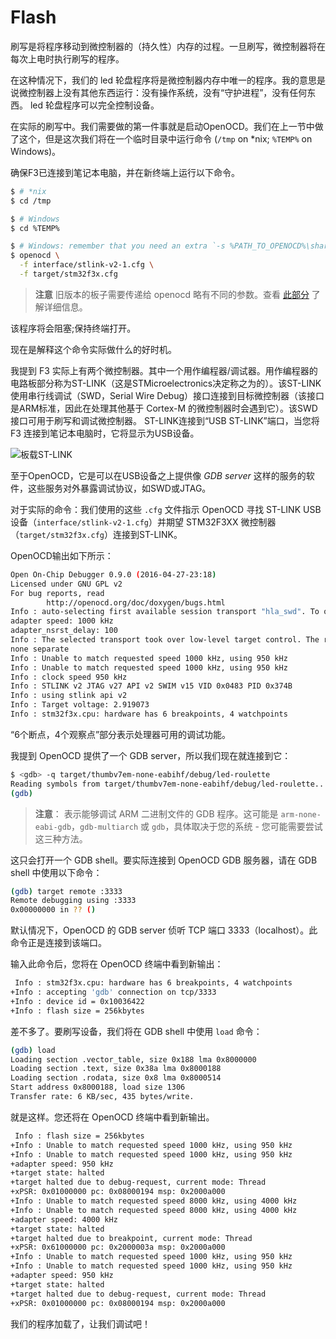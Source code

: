 # Flash

刷写是将程序移动到微控制器的（持久性）内存的过程。一旦刷写，微控制器将在每次上电时执行刷写的程序。

在这种情况下，我们的 led 轮盘程序将是微控制器内存中唯一的程序。我的意思是说微控制器上没有其他东西运行：没有操作系统，没有“守护进程”，没有任何东西。 led 轮盘程序可以完全控制设备。

在实际的刷写中。我们需要做的第一件事就是启动OpenOCD。我们在上一节中做了这个，但是这次我们将在一个临时目录中运行命令 (`/tmp` on *nix; `%TEMP%` on Windows)。

确保F3已连接到笔记本电脑，并在新终端上运行以下命令。

```bash
$ # *nix
$ cd /tmp

$ # Windows
$ cd %TEMP%

$ # Windows: remember that you need an extra `-s %PATH_TO_OPENOCD%\share\scripts`
$ openocd \
  -f interface/stlink-v2-1.cfg \
  -f target/stm32f3x.cfg
```

> **注意** 旧版本的板子需要传递给 openocd 略有不同的参数。查看 [此部分](https://rust-embedded.github.io/discovery/03-setup/verify.html#first-openocd-connection) 了解详细信息。

该程序将会阻塞;保持终端打开。

现在是解释这个命令实际做什么的好时机。

我提到 F3 实际上有两个微控制器。其中一个用作编程器/调试器。用作编程器的电路板部分称为ST-LINK（这是STMicroelectronics决定称之为的）。该ST-LINK使用串行线调试（SWD，Serial Wire Debug）接口连接到目标微控制器（该接口是ARM标准，因此在处理其他基于 Cortex-M 的微控制器时会遇到它）。该SWD接口可用于刷写和调试微控制器。 ST-LINK连接到“USB ST-LINK”端口，当您将 F3 连接到笔记本电脑时，它将显示为USB设备。

![板载ST-LINK](https://rust-embedded.github.io/discovery/assets/st-link.png)

至于OpenOCD，它是可以在USB设备之上提供像 *GDB server* 这样的服务的软件，这些服务对外暴露调试协议，如SWD或JTAG。

对于实际的命令：我们使用的这些 `.cfg` 文件指示 OpenOCD 寻找 ST-LINK USB设备（`interface/stlink-v2-1.cfg`）并期望 STM32F3XX 微控制器（`target/stm32f3x.cfg`）连接到ST-LINK。

OpenOCD输出如下所示：

```bash
Open On-Chip Debugger 0.9.0 (2016-04-27-23:18)
Licensed under GNU GPL v2
For bug reports, read
        http://openocd.org/doc/doxygen/bugs.html
Info : auto-selecting first available session transport "hla_swd". To override use 'transport select <transport>'.
adapter speed: 1000 kHz
adapter_nsrst_delay: 100
Info : The selected transport took over low-level target control. The results might differ compared to plain JTAG/SWD
none separate
Info : Unable to match requested speed 1000 kHz, using 950 kHz
Info : Unable to match requested speed 1000 kHz, using 950 kHz
Info : clock speed 950 kHz
Info : STLINK v2 JTAG v27 API v2 SWIM v15 VID 0x0483 PID 0x374B
Info : using stlink api v2
Info : Target voltage: 2.919073
Info : stm32f3x.cpu: hardware has 6 breakpoints, 4 watchpoints
```

“6个断点，4个观察点”部分表示处理器可用的调试功能。

我提到 OpenOCD 提供了一个 GDB server，所以我们现在就连接到它：

```bash
$ <gdb> -q target/thumbv7em-none-eabihf/debug/led-roulette
Reading symbols from target/thumbv7em-none-eabihf/debug/led-roulette...done.
(gdb)
```

> **注意**：<gdb> 表示能够调试 ARM 二进制文件的 GDB 程序。这可能是 `arm-none-eabi-gdb`，`gdb-multiarch` 或 `gdb`，具体取决于您的系统 - 您可能需要尝试这三种方法。

这只会打开一个 GDB shell。要实际连接到 OpenOCD GDB 服务器，请在 GDB shell 中使用以下命令：

```bash
(gdb) target remote :3333
Remote debugging using :3333
0x00000000 in ?? ()
```

默认情况下，OpenOCD 的 GDB server 侦听 TCP 端口 3333（localhost）。此命令正是连接到该端口。

输入此命令后，您将在 OpenOCD 终端中看到新输出：

```bash
 Info : stm32f3x.cpu: hardware has 6 breakpoints, 4 watchpoints
+Info : accepting 'gdb' connection on tcp/3333
+Info : device id = 0x10036422
+Info : flash size = 256kbytes
```

差不多了。要刷写设备，我们将在 GDB shell 中使用 `load` 命令：

```bash
(gdb) load
Loading section .vector_table, size 0x188 lma 0x8000000
Loading section .text, size 0x38a lma 0x8000188
Loading section .rodata, size 0x8 lma 0x8000514
Start address 0x8000188, load size 1306
Transfer rate: 6 KB/sec, 435 bytes/write.
```

就是这样。您还将在 OpenOCD 终端中看到新输出。

```bash
 Info : flash size = 256kbytes
+Info : Unable to match requested speed 1000 kHz, using 950 kHz
+Info : Unable to match requested speed 1000 kHz, using 950 kHz
+adapter speed: 950 kHz
+target state: halted
+target halted due to debug-request, current mode: Thread
+xPSR: 0x01000000 pc: 0x08000194 msp: 0x2000a000
+Info : Unable to match requested speed 8000 kHz, using 4000 kHz
+Info : Unable to match requested speed 8000 kHz, using 4000 kHz
+adapter speed: 4000 kHz
+target state: halted
+target halted due to breakpoint, current mode: Thread
+xPSR: 0x61000000 pc: 0x2000003a msp: 0x2000a000
+Info : Unable to match requested speed 1000 kHz, using 950 kHz
+Info : Unable to match requested speed 1000 kHz, using 950 kHz
+adapter speed: 950 kHz
+target state: halted
+target halted due to debug-request, current mode: Thread
+xPSR: 0x01000000 pc: 0x08000194 msp: 0x2000a000
```

我们的程序加载了，让我们调试吧！
